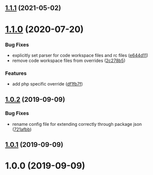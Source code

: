## [1.1.1](https://github.com/pascaliske/prettier-config/compare/v1.1.0...v1.1.1) (2021-05-02)



# [1.1.0](https://github.com/pascaliske/prettier-config/compare/v1.0.2...v1.1.0) (2020-07-20)


### Bug Fixes

* explicitly set parser for code workspace files and rc files ([e644d11](https://github.com/pascaliske/prettier-config/commit/e644d113b42bd7572abfda456f99eaa0d1acdb71))
* remove code workspace files from overrides ([2c278b5](https://github.com/pascaliske/prettier-config/commit/2c278b5ca2b7da7abc3d3fe57f6afdfd00d88993))


### Features

* add php specific override ([df1fb7f](https://github.com/pascaliske/prettier-config/commit/df1fb7f5394179887ce79fe9fb6657bae4c38b79))



## [1.0.2](https://github.com/pascaliske/prettier-config/compare/v1.0.1...v1.0.2) (2019-09-09)


### Bug Fixes

* rename config file for extending correctly through package json ([721afbb](https://github.com/pascaliske/prettier-config/commit/721afbb))



## [1.0.1](https://github.com/pascaliske/prettier-config/compare/v1.0.0...v1.0.1) (2019-09-09)



# 1.0.0 (2019-09-09)



